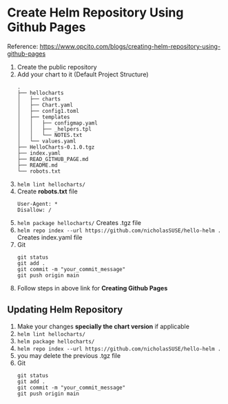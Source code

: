# Create Helm Repository Using Github Pages 

Reference: https://www.opcito.com/blogs/creating-helm-repository-using-github-pages

1. Create the public repository
2. Add your chart to it (Default Project Structure)
    ```
    .
    ├── hellocharts
    │   ├── charts
    │   ├── Chart.yaml
    │   ├── config1.toml
    │   ├── templates
    │   │   ├── configmap.yaml
    │   │   ├── _helpers.tpl
    │   │   └── NOTES.txt
    │   └── values.yaml
    ├── HelloCharts-0.1.0.tgz
    ├── index.yaml
    ├── READ_GITHUB_PAGE.md
    ├── README.md
    └── robots.txt
    ```
3. ```helm lint hellocharts/```
4. Create **robots.txt** file
    ```
    User-Agent: *
    Disallow: /
    ```
5. ```helm package hellocharts/``` Creates .tgz file
6. ```helm repo index --url https://github.com/nicholasSUSE/hello-helm . ``` Creates index.yaml file 
7. Git
    ```
    git status 
    git add . 
    git commit -m "your_commit_message" 
    git push origin main 
    ```
8. Follow steps in above link for **Creating Github Pages**

## Updating Helm Repository 
1. Make your changes **specially the chart version** if applicable
2. ```helm lint hellocharts/```
3. ```helm package hellocharts/``` 
4. ```helm repo index --url https://github.com/nicholasSUSE/hello-helm . ```
5. you may delete the previous .tgz file 
6. Git
    ```
    git status 
    git add . 
    git commit -m "your_commit_message" 
    git push origin main 
    ```

